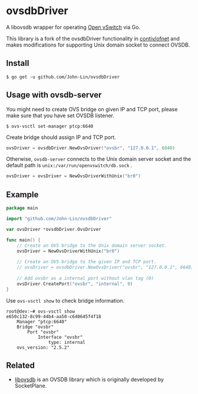 ovsdbDriver
====
A libovsdb wrapper for operating [Open vSwitch](http://openvswitch.org/) via Go.

This library is a fork of the ovsdbDriver functionality in [contiv/ofnet](https://github.com/contiv/ofnet) and makes modifications for supporting Unix domain socket to connect OVSDB.

## Install 

```
$ go get -u github.com/John-Lin/ovsdbDriver
```

## Usage with ovsdb-server

You might need to create OVS bridge on given IP and TCP port, please make sure that you have set OVSDB listener.

```
$ ovs-vsctl set-manager ptcp:6640
```

Create bridge should assign IP and TCP port.

```go
ovsDriver = ovsdbDriver.NewOvsDriver("ovsbr", "127.0.0.1", 6640)
```

Otherwise, `ovsdb-server` connects to the Unix domain server socket and the default path is `unix:/var/run/openvswitch/db.sock` .

```go
ovsDriver = ovsDriver = NewOvsDriverWithUnix("br0")
```

## Example
```go
package main

import "github.com/John-Lin/ovsdbDriver"

var ovsDriver *ovsdbDriver.OvsDriver

func main() {
    // Create an OVS bridge to the Unix domain server socket.
    ovsDriver = NewOvsDriverWithUnix("br0")
    
    // Create an OVS bridge to the given IP and TCP port.
    // ovsDriver = ovsdbDriver.NewOvsDriver("ovsbr", "127.0.0.1", 6640)
    
    // Add ovsbr as a internal port without vlan tag (0)
    ovsDriver.CreatePort("ovsbr", "internal", 0)
}
```

Use `ovs-vsctl show` to check bridge information.

```
root@dev:~# ovs-vsctl show
e650c132-8c99-44b4-aa50-c640645f4f18
    Manager "ptcp:6640"
    Bridge "ovsbr"
        Port "ovsbr"
            Interface "ovsbr"
                type: internal
    ovs_version: "2.5.2"
```

## Related
- [libovsdb](https://github.com/socketplane/libovsdb) is an OVSDB library which is originally developed by SocketPlane.



